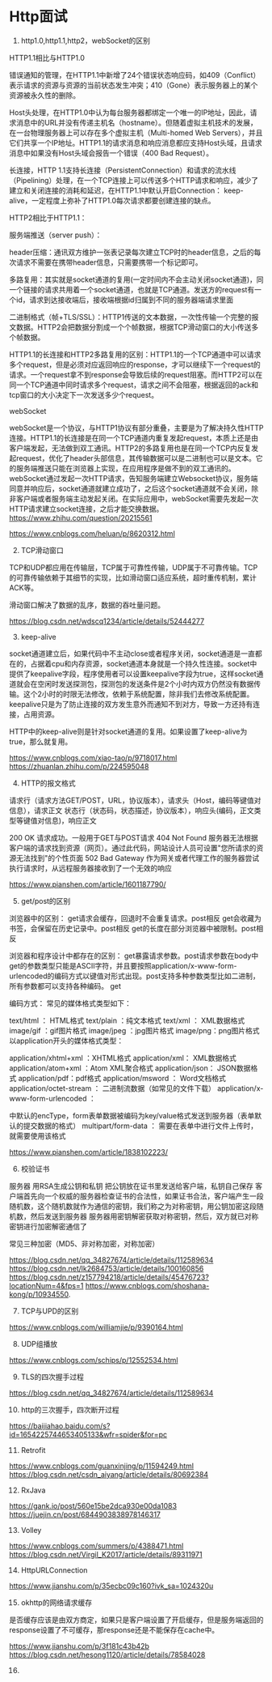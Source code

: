 # Http面试

1. http1.0,http1.1,http2，webSocket的区别

HTTP1.1相比与HTTP1.0

错误通知的管理，在HTTP1.1中新增了24个错误状态响应码，如409（Conflict）表示请求的资源与资源的当前状态发生冲突；410（Gone）表示服务器上的某个资源被永久性的删除。

Host头处理，在HTTP1.0中认为每台服务器都绑定一个唯一的IP地址，因此，请求消息中的URL并没有传递主机名（hostname）。但随着虚拟主机技术的发展，在一台物理服务器上可以存在多个虚拟主机（Multi-homed Web Servers），并且它们共享一个IP地址。HTTP1.1的请求消息和响应消息都应支持Host头域，且请求消息中如果没有Host头域会报告一个错误（400 Bad Request）。

长连接，HTTP 1.1支持长连接（PersistentConnection）和请求的流水线（Pipelining）处理，在一个TCP连接上可以传送多个HTTP请求和响应，减少了建立和关闭连接的消耗和延迟，在HTTP1.1中默认开启Connection： keep-alive，一定程度上弥补了HTTP1.0每次请求都要创建连接的缺点。

HTTP2相比于HTTP1.1：

服务端推送（server push）：

header压缩：通讯双方维护一张表记录每次建立TCP时的header信息，之后的每次请求不需要在携带header信息，只需要携带一个标记即可。

多路复用：其实就是socket通道的复用(一定时间内不会主动关闭socket通道)，同一个链接的请求共用着一个socket通道，也就是TCP通道。发送方的request有一个id，请求到达接收端后，接收端根据id归属到不同的服务器端请求里面

二进制格式（帧+TLS/SSL）：HTTP1传送的文本数据，一次性传输一个完整的报文数据。HTTP2会把数据分割成一个个帧数据，根据TCP滑动窗口的大小传送多个帧数据。

HTTP1.1的长连接和HTTP2多路复用的区别：HTTP1.1的一个TCP通道中可以请求多个request，但是必须对应返回响应的response，才可以继续下一个request的请求。一个request拿不到response会导致后续的request阻塞。而HTTP2可以在同一个TCP通道中同时请求多个request，请求之间不会阻塞，根据返回的ack和tcp窗口的大小决定下一次发送多少个request。

webSocket

webSocket是一个协议，与HTTP1协议有部分重叠，主要是为了解决持久性HTTP连接。HTTP1.1的长连接是在同一个TCP通道内重复发起request，本质上还是由客户端发起，无法做到双工通讯。HTTP2的多路复用也是在同一个TCP内反复发起request，优化了header头部信息，其传输数据可以是二进制也可以是文本。它的服务端推送只能在浏览器上实现，在应用程序是做不到的双工通讯的。
webSocket通过发起一次HTTP请求，告知服务端建立Websocket协议，服务端同意并响应后，socket通道就建立成功了，之后这个socket通道就不会关闭，除非客户端或者服务端主动发起关闭。在实际应用中，webSocket需要先发起一次HTTP请求建立socket连接，之后才能交换数据。
https://www.zhihu.com/question/20215561


https://www.cnblogs.com/heluan/p/8620312.html

2. TCP滑动窗口

TCP和UDP都应用在传输层，TCP属于可靠性传输，UDP属于不可靠传输。TCP的可靠传输依赖于其细节的实现，比如滑动窗口适应系统，超时重传机制，累计ACK等。

滑动窗口解决了数据的乱序，数据的吞吐量问题。

https://blog.csdn.net/wdscq1234/article/details/52444277


3. keep-alive

socket通道建立后，如果代码中不主动close或者程序关闭，socket通道是一直都在的，占据着cpu和内存资源，socket通道本身就是一个持久性连接。socket中提供了keepalive字段，程序使用者可以设置keepalive字段为true，这样socket通道就会在空闲时发送探测包，探测包的发送条件是2个小时内双方仍然没有数据传输。这个2小时的时限无法修改，依赖于系统配置，除非我们去修改系统配置。
keepalive只是为了防止连接的双方发生意外而通知不到对方，导致一方还持有连接，占用资源。


HTTP中的keep-alive则是针对socket通道的复用。如果设置了keep-alive为true，那么就复用。

https://www.cnblogs.com/xiao-tao/p/9718017.html
https://zhuanlan.zhihu.com/p/224595048

4. HTTP的报文格式

请求行（请求方法GET/POST，URL，协议版本），请求头（Host，编码等键值对信息），请求正文
状态行（状态码，状态描述，协议版本），响应头(编码，正文类型等键值对信息)，响应正文

200 OK  请求成功。一般用于GET与POST请求
404 Not Found   服务器无法根据客户端的请求找到资源（网页）。通过此代码，网站设计人员可设置"您所请求的资源无法找到"的个性页面
502 Bad Gateway 作为网关或者代理工作的服务器尝试执行请求时，从远程服务器接收到了一个无效的响应

https://www.pianshen.com/article/1601187790/

5. get/post的区别

浏览器中的区别：
get请求会缓存，回退时不会重复请求。post相反
get会收藏为书签，会保留在历史记录中。post相反
get的长度在部分浏览器中被限制。post相反

浏览器和程序设计中都存在的区别：
get暴露请求参数。post请求参数在body中
get的参数类型只能是ASCII字符，并且要按照application/x-www-form-urlencoded的编码方式以键值对形式出现。post支持多种参数类型比如二进制，所有参数都可以支持各种编码。
get

编码方式：
常见的媒体格式类型如下：

text/html ： HTML格式
text/plain ：纯文本格式
text/xml ： XML数据格式
image/gif ：gif图片格式
image/jpeg ：jpg图片格式
image/png：png图片格式
以application开头的媒体格式类型：

application/xhtml+xml ：XHTML格式
application/xml： XML数据格式
application/atom+xml ：Atom XML聚合格式
application/json： JSON数据格式
application/pdf：pdf格式
application/msword ： Word文档格式
application/octet-stream ： 二进制流数据（如常见的文件下载）
application/x-www-form-urlencoded ： <form encType=””>中默认的encType，form表单数据被编码为key/value格式发送到服务器（表单默认的提交数据的格式）
multipart/form-data ： 需要在表单中进行文件上传时，就需要使用该格式

https://www.pianshen.com/article/1838102223/

6. 校验证书

服务器 用RSA生成公钥和私钥
把公钥放在证书里发送给客户端，私钥自己保存
客户端首先向一个权威的服务器检查证书的合法性，如果证书合法，客户端产生一段随机数，这个随机数就作为通信的密钥，我们称之为对称密钥，用公钥加密这段随机数，然后发送到服务器
服务器用密钥解密获取对称密钥，然后，双方就已对称密钥进行加密解密通信了

常见三种加密（MD5、非对称加密，对称加密）

https://blog.csdn.net/qq_34827674/article/details/112589634
https://blog.csdn.net/lk2684753/article/details/100160856
https://blog.csdn.net/z157794218/article/details/45476723?locationNum=4&fps=1
https://www.cnblogs.com/shoshana-kong/p/10934550.

7. TCP与UPD的区别

https://www.cnblogs.com/williamjie/p/9390164.html

8. UDP组播放

https://www.cnblogs.com/schips/p/12552534.html

9. TLS的四次握手过程

https://blog.csdn.net/qq_34827674/article/details/112589634

10. http的三次握手，四次断开过程

https://baijiahao.baidu.com/s?id=1654225744653405133&wfr=spider&for=pc

11. Retrofit

https://www.cnblogs.com/guanxinjing/p/11594249.html
https://blog.csdn.net/csdn_aiyang/article/details/80692384

12. RxJava

https://gank.io/post/560e15be2dca930e00da1083
https://juejin.cn/post/6844903838978146317

13. Volley

https://www.cnblogs.com/summers/p/4388471.html
https://blog.csdn.net/Virgil_K2017/article/details/89311971

14. HttpURLConnection

https://www.jianshu.com/p/35ecbc09c160?ivk_sa=1024320u

15. okhttp的网络请求缓存

是否缓存应该是由双方商定，如果只是客户端设置了开启缓存，但是服务端返回的response设置了不可缓存，那response还是不能保存在cache中。

https://www.jianshu.com/p/3f181c43b42b
https://blog.csdn.net/hesong1120/article/details/78584028

16. 


